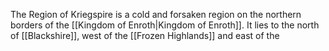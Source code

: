 
The Region of Kriegspire is a cold and forsaken region on the northern borders of the [[Kingdom of Enroth|Kingdom of Enroth]]. It lies to the north of [[Blackshire]], west of the [[Frozen Highlands]] and east of the 